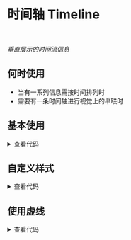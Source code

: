 # 时间轴 Timeline

<br/>

*垂直展示的时间流信息*

## 何时使用

- 当有一系列信息需按时间排列时
- 需要有一条时间轴进行视觉上的串联时

<script setup lang="ts">
import { ref } from 'vue'

const timelineData = ref([
  {
    desc: 'Create a services site 2015-09-01',
    color: 'green'
  },
  {
    desc: 'Solve initial network problems 1 Solve initial network problems 2 Solve initial network problems 3 2015-09-01',
    color: 'red'
  },
  {
    desc: 'Technical testing 2015-09-01',
    color: 'blue'
  },
  {
    desc: 'Network problems being solved 2015-09-01'
  },
  {
    desc: 'Network problems being solved 2',
    color: 'gray'
  }
])
</script>

## 基本使用

<Timeline :timeline-data="timelineData" />

<details>
<summary>查看代码</summary>

```vue
<script setup lang="ts">
import { ref } from 'vue'

const timelineData = ref([
  {
    desc: 'Create a services site 2015-09-01',
    color: 'green'
  },
  {
    desc: 'Solve initial network problems 1 Solve initial network problems 2 Solve initial network problems 3 2015-09-01',
    color: 'red'
  },
  {
    desc: 'Technical testing 2015-09-01',
    color: 'blue'
  },
  {
    desc: 'Network problems being solved 2015-09-01'
  },
  {
    desc: 'Network problems being solved 2',
    color: 'gray'
  }
])
</script>
<template>
  <Timeline :timeline-data="timelineData" />
</template>
```

</details>

## 自定义样式

<Timeline :timeline-data="timelineData">
  <template #dot="{ index }">
    <span class="u-dot" v-if="index===2"></span>
  </template>
  <template #desc="{ index }">
    <p class="u-desc" v-if="index===2">Create a services site</p>
  </template>
</Timeline>

<style>
.u-dot {
  display: inline-block;
  width: 18px;
  height: 18px;
  border: 4px solid #1677ff;
  border-radius: 50%;
  background: #FFF;
}
.u-desc {
  font-size: 16px;
  font-weight: 500;
  line-height: 1.5;
}
</style>

<details>
<summary>查看代码</summary>

```vue
<script setup lang="ts">
import { ref } from 'vue'

const timelineData = ref([
  {
    desc: 'Create a services site 2015-09-01',
    color: 'green'
  },
  {
    desc: 'Solve initial network problems 1 Solve initial network problems 2 Solve initial network problems 3 2015-09-01',
    color: 'red'
  },
  {
    desc: 'Technical testing 2015-09-01',
    color: 'blue'
  },
  {
    desc: 'Network problems being solved 2015-09-01'
  },
  {
    desc: 'Network problems being solved 2',
    color: 'gray'
  }
])
</script>
<template>
  <Timeline :timeline-data="timelineData">
    <template #dot="{ index }">
      <span class="u-dot" v-if="index===2"></span>
    </template>
    <template #desc="{ index }">
      <p class="u-desc" v-if="index===2">Create a services site</p>
    </template>
  </Timeline>
</template>
<style>
.u-dot {
  display: inline-block;
  width: 18px;
  height: 18px;
  border: 4px solid #1677ff;
  border-radius: 50%;
  background: #FFF;
}
.u-desc {
  font-size: 16px;
  font-weight: 500;
  line-height: 1.5;
}
</style>
```

</details>

## 使用虚线

<Timeline :timeline-data="timelineData" line-style="dashed" />

<details>
<summary>查看代码</summary>

```vue
<script setup lang="ts">
import { ref } from 'vue'

const timelineData = ref([
  {
    desc: 'Create a services site 2015-09-01',
    color: 'green'
  },
  {
    desc: 'Solve initial network problems 1 Solve initial network problems 2 Solve initial network problems 3 2015-09-01',
    color: 'red'
  },
  {
    desc: 'Technical testing 2015-09-01',
    color: 'blue'
  },
  {
    desc: 'Network problems being solved 2015-09-01'
  },
  {
    desc: 'Network problems being solved 2',
    color: 'gray'
  }
])
</script>
<template>
  <Timeline :timeline-data="timelineData" line-style="dashed" />
</template>
```

</details>
